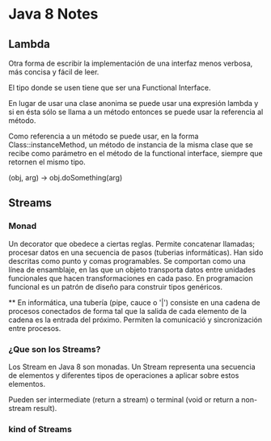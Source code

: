 # Java 8 Notes


## Lambda

Otra forma de escribir la implementación de una interfaz menos verbosa, más concisa y fácil de leer. 

El tipo donde se usen tiene que ser una Functional Interface.

En lugar de usar una clase anonima se puede usar una expresión lambda y si en ésta sólo se llama a un método entonces se puede usar
la referencia al método.

Como referencia a un método se puede usar, en la forma Class::instanceMethod, un método de instancia
de la misma clase que se recibe como parámetro en el método de la functional interface, siempre que retornen el mismo tipo. 

(obj, arg) -> obj.doSomething(arg) 


## Streams

### Monad

Un decorator que obedece a ciertas reglas. Permite concatenar llamadas; procesar datos en una secuencia de pasos (tuberias informáticas). 
Han sido descritas como punto y comas programables. 
Se comportan como una línea de ensamblaje, en las que un objeto transporta datos entre unidades funcionales que hacen transformaciones en cada paso.
En programacion funcional es un patrón de diseño para construir tipos genéricos.

** En informática, una tubería (pipe, cauce o '|') consiste en una cadena de procesos conectados de forma tal que la salida de cada elemento
de la cadena es la entrada del próximo. Permiten la comunicació y sincronización entre procesos.


### ¿Que son los Streams?

Los Stream en Java 8 son monadas. Un Stream representa una secuencia de elementos y diferentes tipos de operaciones a aplicar sobre estos elementos.

Pueden ser intermediate (return a stream) o terminal (void or return a non-stream result).


### kind of Streams